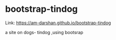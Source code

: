 # bootstrap-tindog

Link: https://am-darshan.github.io/bootstrap-tindog

a site on dogs- tindog ,using bootsrap
